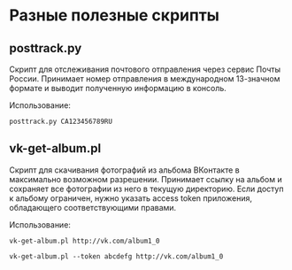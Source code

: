 Разные полезные скрипты
=======================

posttrack.py
------------

Скрипт для отслеживания почтового отправления через сервис Почты России.
Принимает номер отправления в международном 13-значном формате и выводит
полученную информацию в консоль.

Использование:

    posttrack.py CA123456789RU

vk-get-album.pl
---------------

Скрипт для скачивания фотографий из альбома ВКонтакте в максимально возможном
разрешении. Принимает ссылку на альбом и сохраняет все фотографии из него в
текущую директорию. Если доступ к альбому ограничен, нужно указать access token
приложения, обладающего соответствующими правами.

Использование:

    vk-get-album.pl http://vk.com/album1_0

    vk-get-album.pl --token abcdefg http://vk.com/album1_0
